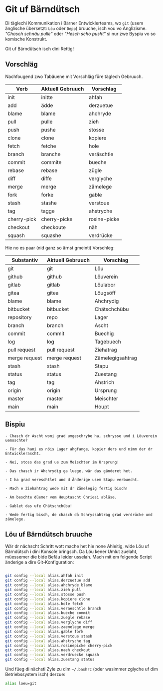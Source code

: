 # Git uf Bärndütsch

Di täglechi Kommunikation i Bärner Entwicklerteams, wo `git`
(usem änglische übersetzt: `Löu` oder `Depp`) bruuche, isch vou vo Anglizisme.
_"Chasch schnäu pulle"_ oder _"Hesch scho pusht"_ si nur zwe
Byspiu vo so komische Konstrukt.

Git uf Bärndütsch isch dini Rettig!

## Vorschläg

Nachfougend zwo Tabäuene mit Vorschläg füre täglech Gebruuch.

| Verb        | Aktuell Gebruuch   | Vorschlag             |
|-------------|--------------------|-----------------------|
| init        | initte             | ahfah                 |
| add         | ädde               | derzuetue             |
| blame       | blame              | ahchryde              |
| pull        | pulle              | zieh                  |
| push        | pushe              | stosse                |
| clone       | clone              | kopiere               |
| fetch       | fetche             | hole                  |
| branch      | branche            | veräschtle            |
| commit      | commite            | bueche                |
| rebase      | rebase             | zügle                 |
| diff        | diffe              | verglyche             |
| merge       | merge              | zämelege              |
| fork        | forke              | gable                 |
| stash       | stashe             | verstoue              |
| tag         | tagge              | ahstryche             |
| cherry-pick | cherry-picke       | rosine-picke          |
| checkout    | checkoute          | näh                   |
| squash      | squashe            | verdrücke             |

Hie no es paar (nid ganz so ärnst gmeinti) Vorschleg:

| Substantiv    | Aktuell Gebruuch   | Vorschlag                  |
|---------------|--------------------|----------------------------|
| git           | git                | Löu                        |
| github        | github             | Löuverein                  |
| gitlab        | gitlab             | Löulabor                   |
| gitea         | gitea              | Löugsöff                   |
| blame         | blame              | Ahchrydig                  |
| bitbucket     | bitbucket          | Chätschchübu               |
| repository    | repo               | Lager                      |
| branch        | branch             | Ascht                      |
| commit        | commit             | Buechig                    |
| log           | log                | Tagebuech                  |
| pull request  | pull request       | Ziehatrag                  |
| merge request | merge request      | Zämelegigsahtrag           |
| stash         | stash              | Stapu                      |
| status        | status             | Zuestang                   |
| tag           | tag                | Ahstrich                   |
| origin        | origin             | Ursprung                   |
| master        | master             | Meischter                  |
| main          | main               | Houpt                      |

## Bispiu 
    - Chasch dr Ascht woni grad umgeschrybe ha, schrysse und i Löuverein uemoschte?

    - Für das hani es nöis Lager ahgfange, kopier ders und nimm der dr Entwicklerascht.

    - Nei, stoss das grad ue zum Meischter im Ursprung!

    - Das chasch ir Ahchrydig ga luege, wär das gänderet het.

    - I ha grad vereschtlet und d Änderige usem Stapu verbuecht.

    - Mach e Ziehahtrag wede mit dr Zämelegig fertig bisch!

    - Am beschte düemer vom Houptascht Chriesi abläse.

    - Gablet das ufe Chätschchübu!

    - Wede fertig bisch, de chasch dä Schryssahtrag grad verdrücke und zämelege.

## Löu uf Bärndütsch bruuche

Wär dr nächscht Schritt wott mache het hie none Ahleitig, wide Löu uf Bärndütsch i dini Konsole bringsch. Da Löu kener Umlut zuelaht, müessemer die bide Befäu leider usselah. Mach mit em folgende Script änderige a dire Git-Konfiguration:

```bash

git config --local alias.ahfah init
git config --local alias.derzuetue add
git config --local alias.ahchryde blame
git config --local alias.zieh pull
git config --local alias.stosse push
git config --local alias.kopiere clone
git config --local alias.hole fetch
git config --local alias.veraeschtle branch
git config --local alias.bueche commit
git config --local alias.zuegle rebase
git config --local alias.verglyche diff
git config --local alias.zaemelege merge
git config --local alias.gable fork
git config --local alias.verstoue stash
git config --local alias.ahstryche tag
git config --local alias.rosinepicke cherry-pick
git config --local alias.naeh checkout
git config --local alias.verdruecke squash
git config --local alias.zuestang status
```

Und füeg di nächsti Zyle zu dim `~/.bashrc` (oder wasimmer zglyche uf dim Betriebssystem isch) derzue: 
``` bash 
alias loeu=git
```